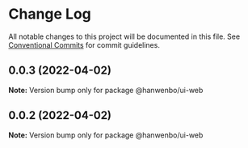 # Change Log

All notable changes to this project will be documented in this file.
See [Conventional Commits](https://conventionalcommits.org) for commit guidelines.

## 0.0.3 (2022-04-02)

**Note:** Version bump only for package @hanwenbo/ui-web





## 0.0.2 (2022-04-02)

**Note:** Version bump only for package @hanwenbo/ui-web
